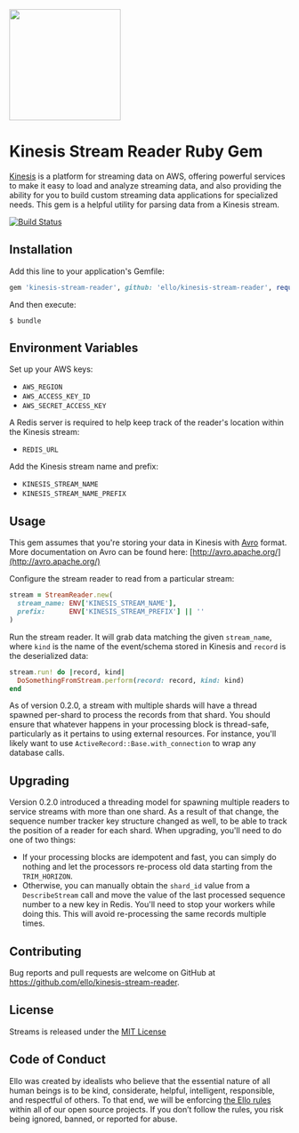<img src="http://d324imu86q1bqn.cloudfront.net/uploads/user/avatar/641/large_Ello.1000x1000.png" width="200px" height="200px" />

# Kinesis Stream Reader Ruby Gem

[Kinesis](http://docs.aws.amazon.com/kinesis/latest/dev/introduction.html) is a platform for streaming data on AWS, offering powerful services to make it easy to load and analyze streaming data, and also providing the ability for you to build custom streaming data applications for specialized needs.
This gem is a helpful utility for parsing data from a Kinesis stream.


[![Build Status](https://travis-ci.org/ello/kinesis-stream-reader.svg?branch=master)](https://travis-ci.org/ello/kinesis-stream-reader)

## Installation

Add this line to your application's Gemfile:

```ruby
gem 'kinesis-stream-reader', github: 'ello/kinesis-stream-reader', require: 'stream_reader'
```

And then execute:

    $ bundle

## Environment Variables

Set up your AWS keys:
 
* `AWS_REGION` 
* `AWS_ACCESS_KEY_ID`
* `AWS_SECRET_ACCESS_KEY`

A Redis server is required to help keep track of the reader's location within the Kinesis stream:
  
* `REDIS_URL`

Add the Kinesis stream name and prefix:

* `KINESIS_STREAM_NAME`
* `KINESIS_STREAM_NAME_PREFIX`

## Usage
This gem assumes that you're storing your data in Kinesis with [Avro](https://rubygems.org/gems/avro) format. More documentation on Avro can be found here: [http://avro.apache.org/](http://avro.apache.org/)  

Configure the stream reader to read from a particular stream:

```ruby
stream = StreamReader.new(
  stream_name: ENV['KINESIS_STREAM_NAME'],
  prefix:      ENV['KINESIS_STREAM_PREFIX'] || ''
)
```

Run the stream reader. It will grab data matching the given `stream_name`, where `kind` is the name of the event/schema stored in Kinesis and `record` is the deserialized data:
 
```ruby
stream.run! do |record, kind|
  DoSomethingFromStream.perform(record: record, kind: kind)
end
```

As of version 0.2.0, a stream with multiple shards will have a thread spawned per-shard to process the records from that shard. You should ensure that whatever happens in your processing block is thread-safe, particularly as it pertains to using external resources. For instance, you'll likely want to use `ActiveRecord::Base.with_connection` to wrap any database calls.


## Upgrading 
Version 0.2.0 introduced a threading model for spawning multiple readers to service streams with more than one shard. As a result of that change, the sequence number tracker key structure changed as well, to be able to track the position of a reader for each shard. When upgrading, you'll need to do one of two things:

- If your processing blocks are idempotent and fast, you can simply do nothing and let the processors re-process old data starting from the `TRIM_HORIZON`.
- Otherwise, you can manually obtain the `shard_id` value from a `DescribeStream` call and move the value of the last processed sequence number to a new key in Redis. You'll need to stop your workers while doing this. This will avoid re-processing the same records multiple times.

## Contributing
Bug reports and pull requests are welcome on GitHub at https://github.com/ello/kinesis-stream-reader.

## License
Streams is released under the [MIT License](/LICENSE.txt)

## Code of Conduct
Ello was created by idealists who believe that the essential nature of all human beings is to be kind, considerate, helpful, intelligent, responsible, and respectful of others. To that end, we will be enforcing [the Ello rules](https://ello.co/wtf/policies/rules/) within all of our open source projects. If you don’t follow the rules, you risk being ignored, banned, or reported for abuse.
